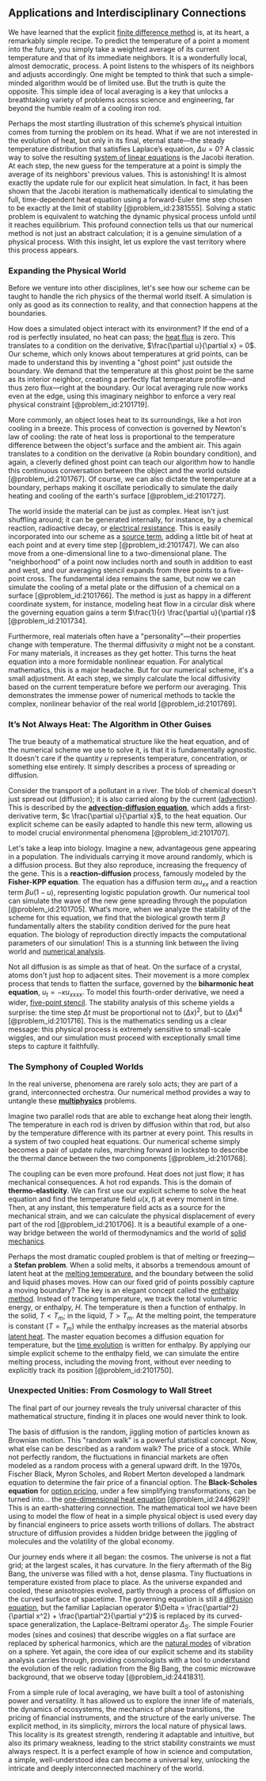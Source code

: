 ## Applications and Interdisciplinary Connections

We have learned that the explicit [finite difference method](@article_id:140584) is, at its heart, a remarkably simple recipe. To predict the temperature of a point a moment into the future, you simply take a weighted average of its current temperature and that of its immediate neighbors. It is a wonderfully local, almost democratic, process. A point listens to the whispers of its neighbors and adjusts accordingly. One might be tempted to think that such a simple-minded algorithm would be of limited use. But the truth is quite the opposite. This simple idea of local averaging is a key that unlocks a breathtaking variety of problems across science and engineering, far beyond the humble realm of a cooling iron rod.

Perhaps the most startling illustration of this scheme’s physical intuition comes from turning the problem on its head. What if we are not interested in the evolution of heat, but only in its final, eternal state—the steady temperature distribution that satisfies Laplace’s equation, $\Delta u = 0$? A classic way to solve the resulting [system of linear equations](@article_id:139922) is the Jacobi iteration. At each step, the new guess for the temperature at a point is simply the average of its neighbors' previous values. This is astonishing! It is almost exactly the update rule for our explicit heat simulation. In fact, it has been shown that the Jacobi iteration is mathematically identical to simulating the full, time-dependent heat equation using a forward-Euler time step chosen to be exactly at the limit of stability [@problem_id:2381555]. Solving a static problem is equivalent to watching the dynamic physical process unfold until it reaches equilibrium. This profound connection tells us that our numerical method is not just an abstract calculation; it is a genuine simulation of a physical process. With this insight, let us explore the vast territory where this process appears.

### Expanding the Physical World

Before we venture into other disciplines, let's see how our scheme can be taught to handle the rich physics of the thermal world itself. A simulation is only as good as its connection to reality, and that connection happens at the boundaries.

How does a simulated object interact with its environment? If the end of a rod is perfectly insulated, no heat can pass; the [heat flux](@article_id:137977) is zero. This translates to a condition on the derivative, $\frac{\partial u}{\partial x} = 0$. Our scheme, which only knows about temperatures at grid points, can be made to understand this by inventing a "ghost point" just outside the boundary. We demand that the temperature at this ghost point be the same as its interior neighbor, creating a perfectly flat temperature profile—and thus zero flux—right at the boundary. Our local averaging rule now works even at the edge, using this imaginary neighbor to enforce a very real physical constraint [@problem_id:2101719].

More commonly, an object loses heat to its surroundings, like a hot iron cooling in a breeze. This process of convection is governed by Newton's law of cooling: the rate of heat loss is proportional to the temperature difference between the object's surface and the ambient air. This again translates to a condition on the derivative (a Robin boundary condition), and again, a cleverly defined ghost point can teach our algorithm how to handle this continuous conversation between the object and the world outside [@problem_id:2101767]. Of course, we can also dictate the temperature at a boundary, perhaps making it oscillate periodically to simulate the daily heating and cooling of the earth's surface [@problem_id:2101727].

The world inside the material can be just as complex. Heat isn't just shuffling around; it can be generated internally, for instance, by a chemical reaction, radioactive decay, or [electrical resistance](@article_id:138454). This is easily incorporated into our scheme as a [source term](@article_id:268617), adding a little bit of heat at each point and at every time step [@problem_id:2101747]. We can also move from a one-dimensional line to a two-dimensional plane. The "neighborhood" of a point now includes north and south in addition to east and west, and our averaging stencil expands from three points to a five-point cross. The fundamental idea remains the same, but now we can simulate the cooling of a metal plate or the diffusion of a chemical on a surface [@problem_id:2101766]. The method is just as happy in a different coordinate system, for instance, modeling heat flow in a circular disk where the governing equation gains a term $\frac{1}{r} \frac{\partial u}{\partial r}$ [@problem_id:2101734].

Furthermore, real materials often have a "personality"—their properties change with temperature. The thermal diffusivity $\alpha$ might not be a constant. For many materials, it increases as they get hotter. This turns the heat equation into a more formidable nonlinear equation. For analytical mathematics, this is a major headache. But for our numerical scheme, it's a small adjustment. At each step, we simply calculate the local diffusivity based on the current temperature before we perform our averaging. This demonstrates the immense power of numerical methods to tackle the complex, nonlinear behavior of the real world [@problem_id:2101769].

### It’s Not Always Heat: The Algorithm in Other Guises

The true beauty of a mathematical structure like the heat equation, and of the numerical scheme we use to solve it, is that it is fundamentally agnostic. It doesn't care if the quantity $u$ represents temperature, concentration, or something else entirely. It simply describes a process of spreading or diffusion.

Consider the transport of a pollutant in a river. The blob of chemical doesn't just spread out (diffusion); it is also carried along by the current ([advection](@article_id:269532)). This is described by the **[advection-diffusion equation](@article_id:143508)**, which adds a first-derivative term, $c \frac{\partial u}{\partial x}$, to the heat equation. Our explicit scheme can be easily adapted to handle this new term, allowing us to model crucial environmental phenomena [@problem_id:2101707].

Let's take a leap into biology. Imagine a new, advantageous gene appearing in a population. The individuals carrying it move around randomly, which is a diffusion process. But they also reproduce, increasing the frequency of the gene. This is a **reaction-diffusion** process, famously modeled by the **Fisher-KPP equation**. The equation has a diffusion term $\alpha u_{xx}$ and a reaction term $\beta u(1-u)$, representing logistic population growth. Our numerical tool can simulate the wave of the new gene spreading through the population [@problem_id:2101705]. What’s more, when we analyze the stability of the scheme for this equation, we find that the biological growth term $\beta$ fundamentally alters the stability condition derived for the pure heat equation. The biology of reproduction directly impacts the computational parameters of our simulation! This is a stunning link between the living world and [numerical analysis](@article_id:142143).

Not all diffusion is as simple as that of heat. On the surface of a crystal, atoms don't just hop to adjacent sites. Their movement is a more complex process that tends to flatten the surface, governed by the **biharmonic heat equation**, $u_t = -\kappa u_{xxxx}$. To model this fourth-order derivative, we need a wider, [five-point stencil](@article_id:174397). The stability analysis of this scheme yields a surprise: the time step $\Delta t$ must be proportional not to $(\Delta x)^2$, but to $(\Delta x)^4$ [@problem_id:2101716]. This is the mathematics sending us a clear message: this physical process is extremely sensitive to small-scale wiggles, and our simulation must proceed with exceptionally small time steps to capture it faithfully.

### The Symphony of Coupled Worlds

In the real universe, phenomena are rarely solo acts; they are part of a grand, interconnected orchestra. Our numerical method provides a way to untangle these **[multiphysics](@article_id:163984)** problems.

Imagine two parallel rods that are able to exchange heat along their length. The temperature in each rod is driven by diffusion within that rod, but also by the temperature difference with its partner at every point. This results in a system of two coupled heat equations. Our numerical scheme simply becomes a pair of update rules, marching forward in lockstep to describe the thermal dance between the two components [@problem_id:2101768].

The coupling can be even more profound. Heat does not just flow; it has mechanical consequences. A hot rod expands. This is the domain of **thermo-elasticity**. We can first use our explicit scheme to solve the heat equation and find the temperature field $u(x,t)$ at every moment in time. Then, at any instant, this temperature field acts as a source for the mechanical strain, and we can calculate the physical displacement of every part of the rod [@problem_id:2101706]. It is a beautiful example of a one-way bridge between the world of thermodynamics and the world of [solid mechanics](@article_id:163548).

Perhaps the most dramatic coupled problem is that of melting or freezing—a **Stefan problem**. When a solid melts, it absorbs a tremendous amount of latent heat at the [melting temperature](@article_id:195299), and the boundary between the solid and liquid phases moves. How can our fixed grid of points possibly capture a moving boundary? The key is an elegant concept called the [enthalpy method](@article_id:147690). Instead of tracking temperature, we track the total volumetric energy, or enthalpy, $H$. The temperature is then a function of enthalpy. In the solid, $T \lt T_m$; in the liquid, $T \gt T_m$. At the melting point, the temperature is constant ($T=T_m$) while the enthalpy increases as the material absorbs [latent heat](@article_id:145538). The master equation becomes a diffusion equation for temperature, but the [time evolution](@article_id:153449) is written for enthalpy. By applying our simple explicit scheme to the enthalpy field, we can simulate the entire melting process, including the moving front, without ever needing to explicitly track its position [@problem_id:2101750].

### Unexpected Unities: From Cosmology to Wall Street

The final part of our journey reveals the truly universal character of this mathematical structure, finding it in places one would never think to look.

The basis of diffusion is the random, jiggling motion of particles known as Brownian motion. This "random walk" is a powerful statistical concept. Now, what else can be described as a random walk? The price of a stock. While not perfectly random, the fluctuations in financial markets are often modeled as a random process with a general upward drift. In the 1970s, Fischer Black, Myron Scholes, and Robert Merton developed a landmark equation to determine the fair price of a financial option. The **Black-Scholes equation** for [option pricing](@article_id:139486), under a few simplifying transformations, can be turned into... the [one-dimensional heat equation](@article_id:174993) [@problem_id:2449629]! This is an earth-shattering connection. The mathematical tool we have been using to model the flow of heat in a simple physical object is used every day by financial engineers to price assets worth trillions of dollars. The abstract structure of diffusion provides a hidden bridge between the jiggling of molecules and the volatility of the global economy.

Our journey ends where it all began: the cosmos. The universe is not a flat grid; at the largest scales, it has curvature. In the fiery aftermath of the Big Bang, the universe was filled with a hot, dense plasma. Tiny fluctuations in temperature existed from place to place. As the universe expanded and cooled, these anisotropies evolved, partly through a process of diffusion on the curved surface of spacetime. The governing equation is still a [diffusion equation](@article_id:145371), but the familiar Laplacian operator $\Delta = \frac{\partial^2}{\partial x^2} + \frac{\partial^2}{\partial y^2}$ is replaced by its curved-space generalization, the Laplace-Beltrami operator $\Delta_S$. The simple Fourier modes (sines and cosines) that describe wiggles on a flat surface are replaced by spherical harmonics, which are the [natural modes](@article_id:276512) of vibration on a sphere. Yet again, the core idea of our explicit scheme and its stability analysis carries through, providing cosmologists with a tool to understand the evolution of the relic radiation from the Big Bang, the cosmic microwave background, that we observe today [@problem_id:2441831].

From a simple rule of local averaging, we have built a tool of astonishing power and versatility. It has allowed us to explore the inner life of materials, the dynamics of ecosystems, the mechanics of phase transitions, the pricing of financial instruments, and the structure of the early universe. The explicit method, in its simplicity, mirrors the local nature of physical laws. This locality is its greatest strength, rendering it adaptable and intuitive, but also its primary weakness, leading to the strict stability constraints we must always respect. It is a perfect example of how in science and computation, a simple, well-understood idea can become a universal key, unlocking the intricate and deeply interconnected machinery of the world.